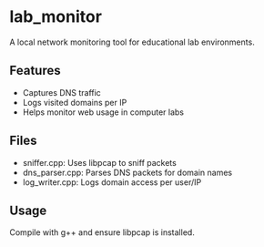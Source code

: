 # lab_monitor

A local network monitoring tool for educational lab environments.

## Features
- Captures DNS traffic
- Logs visited domains per IP
- Helps monitor web usage in computer labs

## Files
- sniffer.cpp: Uses libpcap to sniff packets
- dns_parser.cpp: Parses DNS packets for domain names
- log_writer.cpp: Logs domain access per user/IP

## Usage
Compile with g++ and ensure libpcap is installed.
